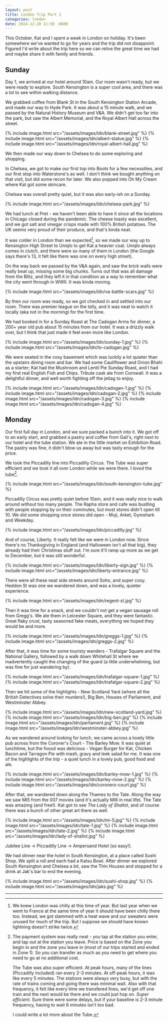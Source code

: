 ```yaml
---
layout: post
title: London Trip Part 1
categories: london
date: 2024-12-20 11:50 -0600
---
```

This October, Kat and I spent a week in London on holiday. It's been somewhere
we've wanted to go for years and the trip did not disappoint. Figured I'd write
about the trip here so we can relive the great time we had and maybe share it
with family and friends.

## Sunday

Day 1, we arrived at our hotel around 10am. Our room wasn't ready, but we were ready to explore. South Kensington is a super cool area, and there was a lot to see within walking distance.

We grabbed coffee from Blank St in the South Kensington Station Arcade, and made our way to Hyde Park. It was about a 15 minute walk, and we passed by the Natural History Museum and V&A. We didn't get too far into the park, but saw the Albert Memorial, and the Royal Albert Hall across the street. 

{% include image.html src="/assets/images/ldn/blank-street.jpg" %}
{% include image.html src="/assets/images/ldn/albert-statue.jpg" %}
{% include image.html src="/assets/images/ldn/royal-albert-hall.jpg" %}

We then made our way down to Chelsea to do some exploring and shopping. 

In Chelsea, we got to make our first top into Boots for a few necessities, and our first stop into Waterstone's as well. I don't think we bought anything on that visit, but did some recon for later. We also popped into Oh My Cream where Kat got some skincare. 

Chelsea was overall pretty quiet, but it was also early-ish on a Sunday.

{% include image.html src="/assets/images/ldn/chelsea-park.jpg" %}

We had lunch at Pret - we haven't been able to have it since all the locations in Chicago closed during the pandemic. The cheese toasty was excellent, and we got salt and vinegar crisps made with 100% British potatoes. The UK seems very proud of their produce, and that's kinda neat.

It was colder in London than we expected[^weather], so we made our way up to Kensington High Street to Uniqlo to get Kat a heavier coat. Uniqlo always comes in clutch, and there were so many of them in London (the Google says there's 13, it felt like there was one on every high street).

On the way back we passed by the V&A again, and saw the brick walls were really beat up, missing some big chunks. Turns out that was all damage from the Blitz, and they left it in that condition as a way to remember what the city went through in WWII. It was kinda moving.

{% include image.html src="/assets/images/ldn/va-battle-scars.jpg" %}

By then our room was ready, so we got checked in and settled into our room. There was premier league on the telly, and it was neat to watch it locally (aka not in the morning) for the first time.

We had booked in for a Sunday Roast at The Cadogan Arms for dinner, a 200+ year old pub about 15 minutes from our hotel. It was a drizzly walk over, but I think that just made it feel even more like London.

{% include image.html src="/assets/images/ldn/sunday-1.jpg" %}
{% include image.html src="/assets/images/ldn/to-cadogan.jpg" %}

We were seated in the cosy basement which was luckily a lot quieter than the upstairs dining room and bar. We had some Cauliflower and Onion Bhahi as a starter; Kat had the Mushroom and Lentil Pie Sunday Roast, and I had my first real English Fish and Chips. Tribute cask ale from Cornwall. It was a delightful dinner, and well worth fighting off the jetlag to enjoy.

{% include image.html src="/assets/images/ldn/cadogan-1.jpg" %}
{% include image.html src="/assets/images/ldn/cadogan-2.jpg" %}
{% include image.html src="/assets/images/ldn/cadogan-3.jpg" %}
{% include image.html src="/assets/images/ldn/cadogan-4.jpg" %}

## Monday

Our first full day in London, and we sure packed a bunch into it. We got off to an early start, and grabbed a pastry and coffee from Gail's, right next to our hotel and the tube station. We ate in the little market on Exhibition Road. The pastry was fine, it didn't blow us away but was tasty enough for the price.

We took the Piccadilly line into Piccadilly Circus. The Tube was super efficient and we took it all over London while we were there. I *loved* the tube[^tube].

{% include image.html src="/assets/images/ldn/south-kensington-tube.jpg" %}

Piccadilly Circus was pretty quiet before 10am, and it was really nice to walk around without too many people. The Rapha store and cafe was bustling with people stopping by on their commutes, but most stores didn't open till 10. We did some shopping once stores did open - Muji, Arket, Gymshark and Weekday.

{% include image.html src="/assets/images/ldn/piccadilly.jpg" %}

And of course, Liberty. It really felt like we were in London now. Since there's no Thanksgiving in England (and Halloween isn't all that big), they already had their Christmas stuff out. I'm sure it'll ramp up more as we get to December, but it was still wonderful. 

{% include image.html src="/assets/images/ldn/liberty-sign.jpg" %}
{% include image.html src="/assets/images/ldn/liberty-entrance.jpg" %}

There were all these neat side streets around Soho, and super cosy. Heddon St was one we wandered down, and was a lovely, quieter experience.

{% include image.html src="/assets/images/ldn/regent-st.jpg" %}

Then it was time for a snack, and we couldn't not get a vegan sausage roll from Gregg's. We ate them in Leicester Square, and they were fantastic. Great flaky crust, tasty seasoned fake meats, everything we hoped they would be and more. 

{% include image.html src="/assets/images/ldn/greggs-1.jpg" %}
{% include image.html src="/assets/images/ldn/greggs-2.jpg" %}

After that, it was time for some touristy wanders - Trafalgar Square and the National Gallery, followed by a walk down Whitehall St where we inadvertently caught the changing of the guard (a little underwhelming, but was fine for just wandering by).

{% include image.html src="/assets/images/ldn/trafalgar-square-1.jpg" %}
{% include image.html src="/assets/images/ldn/trafalgar-square-2.jpg" %}

Then we hit some of the highlights - New Scotland Yard (where all the British Detectives solve their murders!), Big Ben, Houses of Parliament, and Westminster Abbey.

{% include image.html src="/assets/images/ldn/new-scotland-yard.jpg" %}
{% include image.html src="/assets/images/ldn/big-ben.jpg" %}
{% include image.html src="/assets/images/ldn/parliament.jpg" %}
{% include image.html src="/assets/images/ldn/westminster-abbey.jpg" %}

As we wandered around looking for lunch, we came across a lovely little pub across from the Coroner's Court - The Barley Mow. It was quiet at lunchtime, but the foood was delicious - Vegan Burger for Kat, Chicken Bacon and Tarragon Pie with mash, gravy and leek salad for me. It was one of the highlights of the trip - a quiet lunch in a lovely pub, good food and ale.

{% include image.html src="/assets/images/ldn/barley-mow-1.jpg" %}
{% include image.html src="/assets/images/ldn/barley-mow-2.jpg" %}
{% include image.html src="/assets/images/ldn/coroners-court.jpg" %}

After that, we wandered down along the Thames to the Tate. Along the way we saw MI5 from the 007 movies (and it's actually MI6 in real life). The Tate was amazing (and free!). Kat got to see *The Lady of Shallot*, and of course there was a bunch of other great art there as well.

{% include image.html src="/assets/images/ldn/mi-5.jpg" %}
{% include image.html src="/assets/images/ldn/tate-1.jpg" %}
{% include image.html src="/assets/images/ldn/tate-2.jpg" %}
{% include image.html src="/assets/images/ldn/lady-of-shallot.jpg" %}

Jubilee Line -> Piccadilly Line -> Ampersand Hotel (so easy!).

We had dinner near the hotel in South Kensington, at a place called Sushi Shop. We split a roll and each had a Katsu Bowl. After dinner we explored South Kensington and Chelsea a bit, saw the Thin Houses and stopped for a drink at Jak's bar to end the evening.

{% include image.html src="/assets/images/ldn/sushi-shop.jpg" %}
{% include image.html src="/assets/images/ldn/jaks.jpg" %}

---

[^weather]: We knew London was chilly at this time of year. But last year when we went to France at the same time of year it should have been chilly there too. Instead, we got slammed with a heat wave and our sweaters were unused for much of the trip. But I suppose we should have known lightning doesn't strike twice. 

[^tube]: The payment system was really neat - you tap at the station you enter, and tap out at the station you leave. Price is based on the Zone you begin in and the zone you leave in (most of our trips started and ended in Zone 1). So you can transfer as much as you need to get where you need to go at no additional cost. 

    The Tube was also super efficient. At peak hours, many of the lines (Piccadilly included) ran every 2-3 minutes. At off-peak hours, it was like every 5 minutes. The stations were always very busy, but with the rate of trains coming and going there was minimal wait. Also with that frequency, it felt like every time we transfered lines, we'd get off one train and the next would be there and we could just hop on. *Super efficient*. Sure there were some delays, but if your baseline is 2-3 minute frequency, having to wait 6 minutes isn't too bad.

    I could write a lot more about the Tube.
